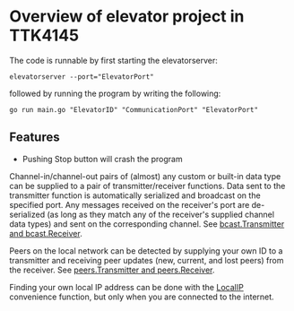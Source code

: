 Overview of elevator project in TTK4145
=======================================

The code is runnable by first starting the elevatorserver:
```
elevatorserver --port="ElevatorPort"
```
followed by running the program by writing the following:
```
go run main.go "ElevatorID" "CommunicationPort" "ElevatorPort"
```




Features
--------

- Pushing Stop button will crash the program

Channel-in/channel-out pairs of (almost) any custom or built-in data type can be supplied to a pair of transmitter/receiver functions. Data sent to the transmitter function is automatically serialized and broadcast on the specified port. Any messages received on the receiver's port are de-serialized (as long as they match any of the receiver's supplied channel data types) and sent on the corresponding channel. See [bcast.Transmitter and bcast.Receiver](network/bcast/bcast.go).

Peers on the local network can be detected by supplying your own ID to a transmitter and receiving peer updates (new, current, and lost peers) from the receiver. See [peers.Transmitter and peers.Receiver](network/peers/peers.go).

Finding your own local IP address can be done with the [LocalIP](network/localip/localip.go) convenience function, but only when you are connected to the internet.









